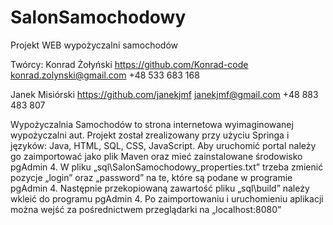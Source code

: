 # SalonSamochodowy
Projekt WEB wypożyczalni samochodów

Twórcy:
Konrad Żołyński
https://github.com/Konrad-code
konrad.zolynski@gmail.com
+48 533 683 168

Janek Misiórski
https://github.com/janekjmf
janekjmf@gmail.com
+48 883 483 807

Wypożyczalnia Samochodów to strona internetowa wyimaginowanej wypożyczalni aut. 
Projekt został zrealizowany przy użyciu Springa i języków: Java, HTML, SQL, CSS, JavaScript.
Aby uruchomić portal należy go zaimportować jako plik Maven oraz mieć zainstalowane środowisko pgAdmin 4.
W pliku „sql\SalonSamochodowy_properties.txt” trzeba zmienić pozycje „login” oraz „password” na te, które są podane w programie pgAdmin 4. 
Następnie przekopiowaną zawartość pliku „sql\build” należy wkleić do programu pgAdmin 4.
Po zaimportowaniu i uruchomieniu aplikacji można wejść za pośrednictwem przeglądarki na „localhost:8080”
